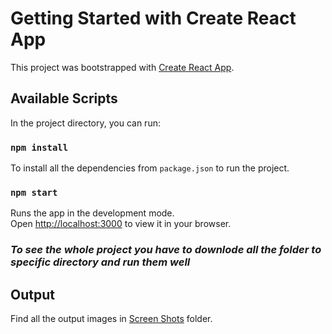 # Getting Started with Create React App

This project was bootstrapped with [Create React App](https://github.com/facebook/create-react-app).

## Available Scripts

In the project directory, you can run:

### `npm install`

To install all the dependencies from `package.json` to run the project.

### `npm start`

Runs the app in the development mode.\
Open [http://localhost:3000](http://localhost:3000) to view it in your browser.

### ***To see the whole project you have to downlode all the folder to specific directory and run them well***

## Output 

Find all the output images in [Screen Shots](https://github.com/er-prateek-tripathi/B2B-Invoice-Management-System/tree/master/Frontend%20-%20React%20Js/Screen%20Shots) folder.